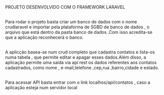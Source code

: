 PROJETO DESENVOLVIDO COM O FRAMEWORK LARAVEL

 <br>Para rodar o projeto basta criar um banco de dados com o nome crudlaravel  e importar pela plataforma de SGBD de banco de dados , o arquivo que está dentro
  da pasta banco de dados .Com isso acredita-se que a aplicação reconhecerá o banco.
  
  <br> A aplicção basea-se num crud completo que cadastra contatos e lista-os numa tabela , que permite editar e apagar esses dados.Além disso, a aplicação permite uma saída via api rest os dados referentes aos contatos cadastrados, como nome , e-mail,telefone ,cep,rua ,bairro,cidade e estado.
  
  <br>Para acessar API basta entrar com o link localhos/api/contatos , caso a aplicação esteja num servidor local
 

